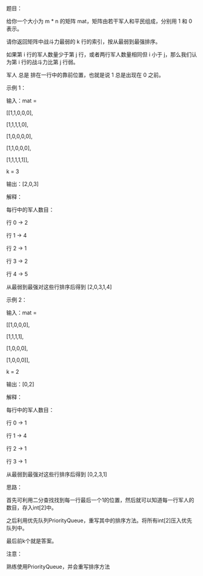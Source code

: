 题目：

给你一个大小为 m * n 的矩阵 mat，矩阵由若干军人和平民组成，分别用 1 和 0 表示。

请你返回矩阵中战斗力最弱的 k 行的索引，按从最弱到最强排序。

如果第 i 行的军人数量少于第 j 行，或者两行军人数量相同但 i 小于 j，那么我们认为第 i 行的战斗力比第 j 行弱。

军人 总是 排在一行中的靠前位置，也就是说 1 总是出现在 0 之前。


示例 1：

输入：mat =

[[1,1,0,0,0],

[1,1,1,1,0],

[1,0,0,0,0],

[1,1,0,0,0],

[1,1,1,1,1]],

k = 3

输出：[2,0,3]

解释：

每行中的军人数目：

行 0 -> 2

行 1 -> 4

行 2 -> 1

行 3 -> 2

行 4 -> 5

从最弱到最强对这些行排序后得到 [2,0,3,1,4]

示例 2：

输入：mat =

[[1,0,0,0],

[1,1,1,1],

[1,0,0,0],

[1,0,0,0]],

k = 2

输出：[0,2]

解释：

每行中的军人数目：

行 0 -> 1

行 1 -> 4

行 2 -> 1

行 3 -> 1

从最弱到最强对这些行排序后得到 [0,2,3,1]

思路：

首先可利用二分查找找到每一行最后一个1的位置，然后就可以知道每一行军人的数目，存入int[2]中。

之后利用优先队列PriorityQueue，重写其中的排序方法。将所有int[2]压入优先队列中。

最后前k个就是答案。

注意：

熟练使用PriorityQueue，并会重写排序方法